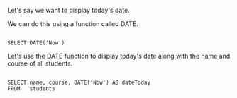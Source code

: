 Let's say we want to display today's date.

We can do this using a function
called DATE.

<codeblock language="sql" dbName="students1.db" type="lesson">
<code>
SELECT DATE('Now')
</code>
</codeblock>

Let's use the DATE function to display today's date along with the name and course of all students.

<codeblock language="sql" dbName="students1.db" type="lesson">
<code>
SELECT name, course, DATE('Now') AS dateToday
FROM   students
</code>
</codeblock>